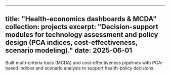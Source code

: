 
---
title: "Health‑economics dashboards & MCDA"
collection: projects
excerpt: "Decision-support modules for technology assessment and policy design (PCA indices, cost-effectiveness, scenario modeling)."
date: 2025-06-01
---

Built multi-criteria tools (MCDA) and cost-effectiveness pipelines with PCA-based indices and scenario analysis to support health-policy decisions.
